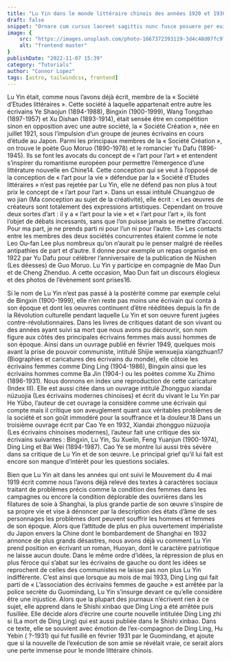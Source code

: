 ```yaml
---
title: "Lu Yin dans le monde littéraire chinois des années 1920 et 1930"
draft: false
snippet: "Ornare cum cursus laoreet sagittis nunc fusce posuere per euismod dis vehicula a, semper fames lacus maecenas dictumst pulvinar neque enim non potenti. Torquent hac sociosqu eleifend potenti."
image: {
    src: "https://images.unsplash.com/photo-1667372393119-3d4c48d07fc9?&fit=crop&w=430&h=240",
    alt: "frontend master"
}
publishDate: "2022-11-07 15:39"
category: "Tutorials"
author: "Connor Lopez"
tags: [astro, tailwindcss, frontend]
---
```



Lu Yin était, comme nous l’avons déjà écrit, membre de la « Société d’Etudes littéraires ». Cette société à laquelle appartenait entre autre les écrivains Ye Shaojun (1894-1988), Bingxin (1900-1999), Wang Tongzhao (1897-1957) et Xu Dishan (1893-1914), était sensée être en compétition sinon en opposition avec une autre société, la « Société Création », née en juillet 1921, sous l’impulsion d’un groupe de jeunes écrivains en cours d’étude au Japon. Parmi les principaux membres de la « Société Création », on trouve le poète Guo Moruo (1890-1978) et le romancier Yu Dafu (1896-1945). Ils se font les avocats du concept de « l’art pour l’art » et entendent s’inspirer du romantisme européen pour permettre l’émergence d’une littérature nouvelle en Chine14. Cette conception qui se veut à l’opposé de la conception de « l’art pour la vie » défendue par la « Société d’Etudes littéraires » n’est pas rejetée par Lu Yin, elle ne défend pas non plus à tout prix le concept de « l’art pour l’art ». Dans un essai intitulé Chuangzuo de wo jian (Ma conception au sujet de la créativité), elle écrit : « Les œuvres de créateurs sont totalement des expressions artistiques. Cependant on trouve deux sortes d’art : il y a « l’art pour la vie » et « l’art pour l’art », ils font l’objet de débats incessants, sans que l’on puisse jamais se mettre d’accord. Pour ma part, je ne prends parti ni pour l’un ni pour l’autre. 15» Les contacts entre les membres des deux sociétés concurrentes étaient comme le note Leo Ou-fan Lee plus nombreux qu’on n’aurait pu le penser malgré de réelles antipathies de part et d’autre. Il donne pour exemple un repas organisé en 1922 par Yu Dafu pour célébrer l’anniversaire de la publication de Nüshen (Les déesses) de Guo Moruo. Lu Yin y participe en compagnie de Mao Dun et de Cheng Zhenduo. A cette occasion, Mao Dun fait un discours élogieux et des photos de l’évènement sont prises16.

Si le nom de Lu Yin n’est pas passé à la postérité comme par exemple celui de Bingxin (1900-1999), elle n’en reste pas moins une écrivain qui conta à son époque et dont les oeuvres continuent d’être rééditées depuis la fin de la Révolution culturelle pendant laquelle Lu Yin et son oeuvre furent jugées contre-révolutionnaires. Dans les livres de critiques datant de son vivant ou des années ayant suivi sa mort que nous avons pu découvrir, son nom figure aux côtés des principales écrivains femmes mais aussi hommes de son époque. Ainsi dans un ouvrage publié en février 1949, quelques mois avant la prise de pouvoir communiste, intitulé Shijie wenxuejia xiangzhuan17 (Biographies et caricatures des écrivains du monde), elle côtoie les écrivains femmes comme Ding Ling (1904-1986), Bingxin ainsi que les écrivains hommes comme Ba Jin (1904-) ou les poètes comme Xu Zhimo (1896-1931). Nous donnons en index une reproduction de cette caricature (Index III). Elle est aussi citée dans un ouvrage intitulé Zhongguo xiandai nüzuojia (Les écrivains modernes chinoises) et écrit du vivant le Lu Yin par He Yübo, l’auteur de cet ouvrage la considère comme une écrivain qui compte mais il critique son aveuglement quant aux véritables problèmes de la société et son goût immodéré pour la souffrance et la douleur.18 Dans un troisième ouvrage écrit par Cao Ye en 1932, Xiandai zhongguo nüzuojia (Les écrivains chinoises modernes), l’auteur fait une critique des six écrivains suivantes : Bingxin, Lu Yin, Su Xuelin, Feng Yuanjun (1900-1974), Ding Ling et Bai Wei (1894-1987). Cao Ye se montre lui aussi très sévère dans sa critique de Lu Yin et de son œuvre. Le principal grief qu’il lui fait est encore son manque d’intérêt pour les questions sociales.

Bien que Lu Yin ait dans les années qui ont suivi le Mouvement du 4 mai 1919 écrit comme nous l’avons déjà relevé des textes à caractères sociaux traitant de problèmes précis comme la condition des femmes dans les campagnes ou encore la condition déplorable des ouvrières dans les filatures de soie à Shanghai, la plus grande partie de son œuvre s’inspire de sa propre vie et vise à dénoncer par la description des états d’âme de ses personnages les problèmes dont peuvent souffrir les hommes et femmes de son époque. Alors que l’attitude de plus en plus ouvertement impérialiste du Japon envers la Chine dont le bombardement de Shanghai en 1932 annonce de plus grands désastres, nous avons déjà vu comment Lu Yin prend position en écrivant un roman, Huoyan, dont le caractère patriotique ne laisse aucun doute. Dans le même ordre d’idées, la répression de plus en plus féroce qui s’abat sur les écrivains de gauche ou dont les idées se reprochent de celles des communistes ne laisse pas non plus Lu Yin indifférente. C’est ainsi que lorsque au mois de mai 1933, Ding Ling qui fait parti de « L’association des écrivains femmes de gauche » est arrêtée par la police secrète du Guomindang, Lu Yin s’insurge devant ce qu’elle considère être une injustice. Alors que la plupart des journaux n’écrivent rien à ce sujet, elle apprend dans le Shishi xinbao que Ding Ling a été arrêtée puis fusillée. Elle décide alors d’écrire une courte nouvelle intitulée Ding Ling zhi si (La mort de Ding Ling) qui est aussi publiée dans le Shishi xinbao. Dans ce texte, elle se souvient avec émotion de l’ex-compagnon de Ding Ling, Hu Yebin ( ?-1931) qui fut fusillé en février 1931 par le Guomindang, et ajoute que si la nouvelle de l’exécution de son amie se révélait vraie, ce serait alors une perte immense pour le monde littéraire chinois.
